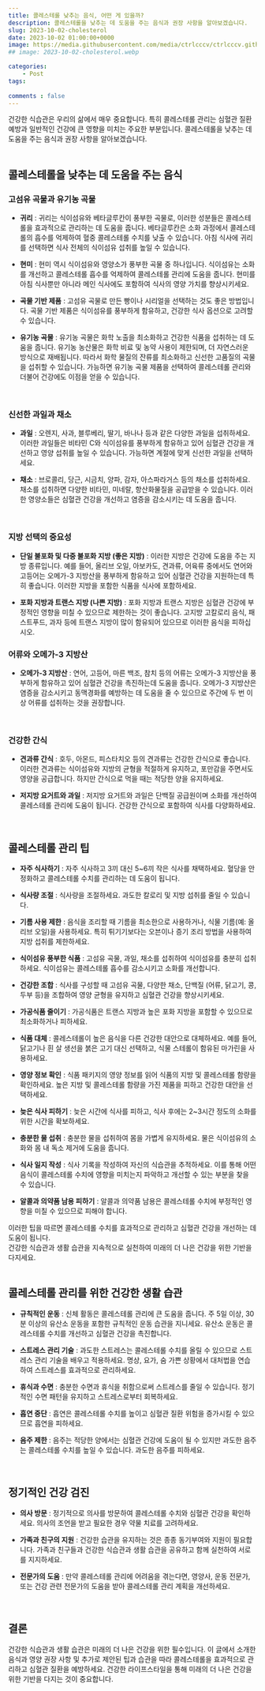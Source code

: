 ```yaml
---
title: 콜레스테롤 낮추는 음식, 어떤 게 있을까?
description: 콜레스테롤을 낮추는 데 도움을 주는 음식과 권장 사항을 알아보겠습니다.
slug: 2023-10-02-cholesterol
date: 2023-10-02 01:00:00+0000
image: https://media.githubusercontent.com/media/ctrlcccv/ctrlcccv.github.io/master/assets/img/post/2023-10-02-cholesterol.webp
## image: 2023-10-02-cholesterol.webp

categories:
    - Post
tags:
   
comments : false
---
```


건강한 식습관은 우리의 삶에서 매우 중요합니다. 특히 콜레스테롤 관리는 심혈관 질환 예방과 일반적인 건강에 큰 영향을 미치는 주요한 부분입니다. 콜레스테롤을 낮추는 데 도움을 주는 음식과 권장 사항을 알아보겠습니다.  
<br>

## 콜레스테롤을 낮추는 데 도움을 주는 음식

### 고섬유 곡물과 유기농 곡물
* **귀리** : 귀리는 식이섬유와 베타글루칸이 풍부한 곡물로, 이러한 성분들은 콜레스테롤을 효과적으로 관리하는 데 도움을 줍니다. 베타글루칸은 소화 과정에서 콜레스테롤의 흡수를 억제하여 혈중 콜레스테롤 수치를 낮출 수 있습니다. 아침 식사에 귀리를 선택하면 식사 전체의 식이섬유 섭취를 높일 수 있습니다.

* **현미** : 현미 역시 식이섬유와 영양소가 풍부한 곡물 중 하나입니다. 식이섬유는 소화를 개선하고 콜레스테롤 흡수를 억제하여 콜레스테롤 관리에 도움을 줍니다. 현미를 아침 식사뿐만 아니라 메인 식사에도 포함하여 식사의 영양 가치를 향상시키세요.

* **곡물 기반 제품** : 고섬유 곡물로 만든 빵이나 시리얼을 선택하는 것도 좋은 방법입니다. 곡물 기반 제품은 식이섬유를 풍부하게 함유하고, 건강한 식사 옵션으로 고려할 수 있습니다.

* **유기농 곡물** : 유기농 곡물은 화학 노출을 최소화하고 건강한 식품을 섭취하는 데 도움을 줍니다. 유기농 농산물은 화학 비료 및 농약 사용이 제한되며, 더 자연스러운 방식으로 재배됩니다. 따라서 화학 물질의 잔류를 최소화하고 신선한 고품질의 곡물을 섭취할 수 있습니다. 가능하면 유기농 곡물 제품을 선택하여 콜레스테롤 관리와 더불어 건강에도 이점을 얻을 수 있습니다.  
<br>


### 신선한 과일과 채소
* **과일** : 오렌지, 사과, 블루베리, 딸기, 바나나 등과 같은 다양한 과일을 섭취하세요. 이러한 과일들은 비타민 C와 식이섬유를 풍부하게 함유하고 있어 심혈관 건강을 개선하고 영양 섭취를 높일 수 있습니다. 가능하면 계절에 맞게 신선한 과일을 선택하세요.

* **채소** : 브로콜리, 당근, 시금치, 양파, 감자, 아스파라거스 등의 채소를 섭취하세요. 채소를 섭취하면 다양한 비타민, 미네랄, 항산화물질을 공급받을 수 있습니다. 이러한 영양소들은 심혈관 건강을 개선하고 염증을 감소시키는 데 도움을 줍니다.  
<br>


### 지방 선택의 중요성
* **단일 불포화 및 다중 불포화 지방 (좋은 지방)** : 이러한 지방은 건강에 도움을 주는 지방 종류입니다. 예를 들어, 올리브 오일, 아보카도, 견과류, 어육류 중에서도 연어와 고등어는 오메가-3 지방산을 풍부하게 함유하고 있어 심혈관 건강을 지원하는데 특히 좋습니다. 이러한 지방을 포함한 식품을 식사에 포함하세요.

* **포화 지방과 트랜스 지방 (나쁜 지방)** : 포화 지방과 트랜스 지방은 심혈관 건강에 부정적인 영향을 미칠 수 있으므로 제한하는 것이 좋습니다. 고지방 고칼로리 음식, 패스트푸드, 과자 등에 트랜스 지방이 많이 함유되어 있으므로 이러한 음식을 피하십시오.  


<ins class="adsbygoogle"
     style="display:block; text-align:center;"
     data-ad-layout="in-article"
     data-ad-format="fluid"
     data-ad-client="ca-pub-8535540836842352"
     data-ad-slot="2974559225"></ins>
<script>
     (adsbygoogle = window.adsbygoogle || []).push({});
</script>

### 어류와 오메가-3 지방산
* **오메가-3 지방산** : 연어, 고등어, 마른 백조, 참치 등의 어류는 오메가-3 지방산을 풍부하게 함유하고 있어 심혈관 건강을 촉진하는데 도움을 줍니다. 오메가-3 지방산은 염증을 감소시키고 동맥경화를 예방하는 데 도움을 줄 수 있으므로 주간에 두 번 이상 어류를 섭취하는 것을 권장합니다.  
<br>


### 건강한 간식
* **견과류 간식** : 호두, 아몬드, 피스타치오 등의 견과류는 건강한 간식으로 좋습니다. 이러한 견과류는 식이섬유와 지방의 균형을 적절하게 유지하고, 포만감을 주면서도 영양을 공급합니다. 하지만 간식으로 먹을 때는 적당한 양을 유지하세요.

* **저지방 요거트와 과일** : 저지방 요거트와 과일은 단백질 공급원이며 소화를 개선하여 콜레스테롤 관리에 도움이 됩니다. 건강한 간식으로 포함하여 식사를 다양화하세요.  
<br>


## 콜레스테롤 관리 팁
* **자주 식사하기** : 자주 식사하고 3끼 대신 5~6끼 작은 식사를 채택하세요. 혈당을 안정화하고 콜레스테롤 수치를 관리하는 데 도움이 됩니다.

* **식사량 조절** : 식사량을 조절하세요. 과도한 칼로리 및 지방 섭취를 줄일 수 있습니다.

* **기름 사용 제한** : 음식을 조리할 때 기름을 최소한으로 사용하거나, 식물 기름(예: 올리브 오일)을 사용하세요. 특히 튀기기보다는 오븐이나 증기 조리 방법을 사용하여 지방 섭취를 제한하세요.

* **식이섬유 풍부한 식품** : 고섬유 곡물, 과일, 채소를 섭취하여 식이섬유를 충분히 섭취하세요. 식이섬유는 콜레스테롤 흡수를 감소시키고 소화를 개선합니다.

* **건강한 조합** : 식사를 구성할 때 고섬유 곡물, 다양한 채소, 단백질 (어류, 닭고기, 콩, 두부 등)을 조합하여 영양 균형을 유지하고 심혈관 건강을 향상시키세요.

* **가공식품 줄이기** : 가공식품은 트랜스 지방과 높은 포화 지방을 포함할 수 있으므로 최소화하거나 피하세요.  

* **식품 대체** : 콜레스테롤이 높은 음식을 다른 건강한 대안으로 대체하세요. 예를 들어, 닭고기나 흰 살 생선을 붉은 고기 대신 선택하고, 식물 스테롤이 함유된 마가린을 사용하세요.

* **영양 정보 확인** : 식품 패키지의 영양 정보를 읽어 식품의 지방 및 콜레스테롤 함량을 확인하세요. 높은 지방 및 콜레스테롤 함량을 가진 제품을 피하고 건강한 대안을 선택하세요.

* **늦은 식사 피하기** : 늦은 시간에 식사를 피하고, 식사 후에는 2~3시간 정도의 소화를 위한 시간을 확보하세요.

* **충분한 물 섭취** : 충분한 물을 섭취하여 몸을 가볍게 유지하세요. 물은 식이섬유의 소화와 몸 내 독소 제거에 도움을 줍니다.

* **식사 일지 작성** : 식사 기록을 작성하여 자신의 식습관을 추적하세요. 이를 통해 어떤 음식이 콜레스테롤 수치에 영향을 미치는지 파악하고 개선할 수 있는 부분을 찾을 수 있습니다.

* **알콜과 의약품 남용 피하기** : 알콜과 의약품 남용은 콜레스테롤 수치에 부정적인 영향을 미칠 수 있으므로 피해야 합니다.  

이러한 팁을 따르면 콜레스테롤 수치를 효과적으로 관리하고 심혈관 건강을 개선하는 데 도움이 됩니다.   
건강한 식습관과 생활 습관을 지속적으로 실천하여 미래의 더 나은 건강을 위한 기반을 다지세요.  
<br>


## 콜레스테롤 관리를 위한 건강한 생활 습관

* **규칙적인 운동** : 신체 활동은 콜레스테롤 관리에 큰 도움을 줍니다. 주 5일 이상, 30분 이상의 유산소 운동을 포함한 규칙적인 운동 습관을 지니세요. 유산소 운동은 콜레스테롤 수치를 개선하고 심혈관 건강을 촉진합니다.

* **스트레스 관리 기술** : 과도한 스트레스는 콜레스테롤 수치를 올릴 수 있으므로 스트레스 관리 기술을 배우고 적용하세요. 명상, 요가, 숨 가쁜 상황에서 대처법을 연습하여 스트레스를 효과적으로 관리하세요.

* **휴식과 수면** : 충분한 수면과 휴식을 취함으로써 스트레스를 줄일 수 있습니다. 정기적인 수면 패턴을 유지하고 스트레스로부터 회복하세요.

* **흡연 중단** : 흡연은 콜레스테롤 수치를 높이고 심혈관 질환 위험을 증가시킬 수 있으므로 흡연을 피하세요.

* **음주 제한** : 음주는 적당한 양에서는 심혈관 건강에 도움이 될 수 있지만 과도한 음주는 콜레스테롤 수치를 높일 수 있습니다. 과도한 음주를 피하세요.  
<br>


## 정기적인 건강 검진
* **의사 방문** : 정기적으로 의사를 방문하여 콜레스테롤 수치와 심혈관 건강을 확인하세요. 의사의 조언을 받고 필요한 경우 약물 치료를 고려하세요.

* **가족과 친구의 지원** : 건강한 습관을 유지하는 것은 종종 동기부여와 지원이 필요합니다. 가족과 친구들과 건강한 식습관과 생활 습관을 공유하고 함께 실천하여 서로를 지지하세요.

* **전문가의 도움** : 만약 콜레스테롤 관리에 어려움을 겪는다면, 영양사, 운동 전문가, 또는 건강 관련 전문가의 도움을 받아 콜레스테롤 관리 계획을 개선하세요.   
<br>


## 결론
건강한 식습관과 생활 습관은 미래의 더 나은 건강을 위한 필수입니다. 이 글에서 소개한 음식과 영양 권장 사항 및 추가로 제안된 팁과 습관을 따라 콜레스테롤을 효과적으로 관리하고 심혈관 질환을 예방하세요. 건강한 라이프스타일을 통해 미래의 더 나은 건강을 위한 기반을 다지는 것이 중요합니다.




